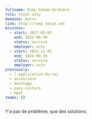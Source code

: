 ```yaml
---
fullname: Romy Duhem-Verdière
role: Coach a11y
domaine: Autre
link: http://romy.tetue.net
missions:
  - start: 2017-05-03
    end: 2022-06-30
    status: service
    employer: octo
  - start: 2022-11-01
    end: 2024-09-29
    status: service
    employer: octo
previously:
  - l-application-du-cej
  - acceslibre
  - monstage
  - pass-culture
  - mpal
teams: []
---
```

Y'a pas de problème, que des solutions.
